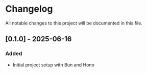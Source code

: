 # Changelog

All notable changes to this project will be documented in this file.

## [0.1.0] - 2025-06-16

### Added

- Initial project setup with Bun and Hono
